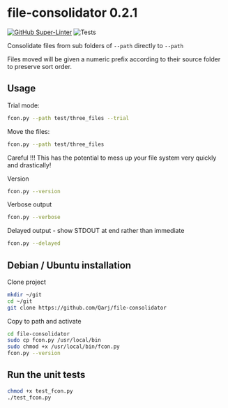 # file-consolidator 0.2.1

[![GitHub Super-Linter](https://github.com/Qarj/file-consolidator/workflows/Lint%20Code%20Base/badge.svg)](https://github.com/marketplace/actions/super-linter)
![Tests](https://github.com/Qarj/file-consolidator/workflows/Tests/badge.svg)

Consolidate files from sub folders of `--path` directly to `--path`

Files moved will be given a numeric prefix according to their source folder
to preserve sort order.

## Usage

Trial mode:

```sh
fcon.py --path test/three_files --trial
```

Move the files:

```sh
fcon.py --path test/three_files
```

Careful !!! This has the potential to mess up your file system very quickly and drastically!

Version

```sh
fcon.py --version
```

Verbose output

```sh
fcon.py --verbose
```

Delayed output - show STDOUT at end rather than immediate

```sh
fcon.py --delayed
```

## Debian / Ubuntu installation

Clone project

```sh
mkdir ~/git
cd ~/git
git clone https://github.com/Qarj/file-consolidator
```

Copy to path and activate

```sh
cd file-consolidator
sudo cp fcon.py /usr/local/bin
sudo chmod +x /usr/local/bin/fcon.py
fcon.py --version
```

## Run the unit tests

```sh
chmod +x test_fcon.py
./test_fcon.py
```
